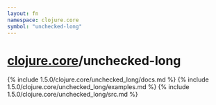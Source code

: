 ```yaml
---
layout: fn
namespace: clojure.core
symbol: "unchecked-long"
---
```


# [clojure.core](../)/unchecked-long

{% include 1.5.0/clojure.core/unchecked_long/docs.md %}
{% include 1.5.0/clojure.core/unchecked_long/examples.md %}
{% include 1.5.0/clojure.core/unchecked_long/src.md %}


